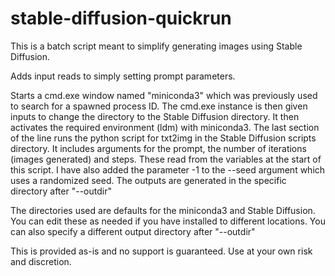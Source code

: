 # stable-diffusion-quickrun
This is a batch script meant to simplify generating images using Stable Diffusion.  

Adds input reads to simply setting prompt parameters.



Starts a cmd.exe window named "miniconda3" which was previously used to search for a spawned process ID.
The cmd.exe instance is then given inputs to change the directory to the Stable Diffusion directory.
It then activates the required environment (ldm) with miniconda3. 
The last section of the line runs the python script for txt2img in the Stable Diffusion scripts directory.
It includes arguments for the prompt, the number of iterations (images generated) and steps. 
These read from the variables at the start of this script.
I have also added the parameter -1 to the --seed argument which uses a randomized seed. 
The outputs are generated in the specific directory after "--outdir"

The directories used are defaults for the miniconda3 and Stable Diffusion. 
You can edit these as needed if you have installed to different locations.
You can also specify a different output directory after "--outdir"



This is provided as-is and no support is guaranteed. Use at your own risk and discretion.

